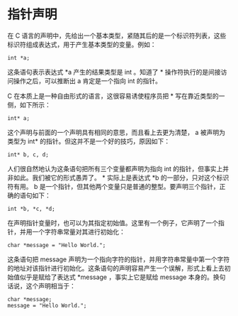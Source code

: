 # 指针声明

在 C 语言的声明中，先给出一个基本类型，紧随其后的是一个标识符列表，这些标识符组成表达式，用于产生基本类型的变量。例如：

```
int *a;
```

这条语句表示表达式 *a 产生的结果类型是 int 。知道了 * 操作符执行的是间接访问操作之后，可以推断出 a 肯定是一个指向 int 的指针。

C 在本质上是一种自由形式的语言，这很容易诱使程序员把 * 写在靠近类型的一侧，如下所示：

```
int* a;
```

这个声明与前面的一个声明具有相同的意思，而且看上去更为清楚， a 被声明为类型为 int* 的指针。但这并不是一个好的技巧，原因如下：

```
int* b, c, d;
```

人们很自然地认为这条语句把所有三个变量都声明为指向 int 的指针，但事实上并非如此。我们被它的形式愚弄了。 * 实际上是表达式 *b 的一部分，只对这个标识符有用。 b 是一个指针，但其他两个变量只是普通的整型。要声明三个指针，正确的语句如下：

```
int *b, *c, *d;
``` 

在声明指针变量时，也可以为其指定初始值。这里有一个例子，它声明了一个指针，并用一个字符串常量对其进行初始化：

```
char *message = "Hello World.";
```

这条语句把 message 声明为一个指向字符的指针，并用字符串常量中第一个字符的地址对该指针进行初始化。这条语句的声明容易产生一个误解，形式上看上去初始值似乎是赋给了表达式 *message ，事实上它是赋给 message 本身的。换句话说，这个声明相当于：

```
char *message;
message = "Hello World.";
```
